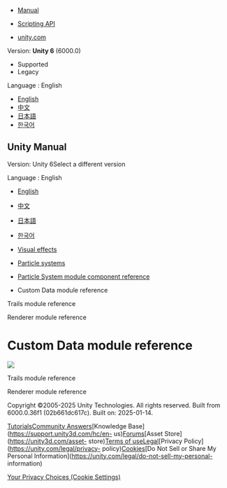 [](https://docs.unity3d.com)

  * [Manual](../Manual/index.html)
  * [Scripting API](../ScriptReference/index.html)

  * [unity.com](https://unity.com/)

Version: **Unity 6** (6000.0)

  * Supported
  * Legacy

Language : English

  * [English](/Manual/PartSysCustomDataModule.html)
  * [中文](/cn/current/Manual/PartSysCustomDataModule.html)
  * [日本語](/ja/current/Manual/PartSysCustomDataModule.html)
  * [한국어](/kr/current/Manual/PartSysCustomDataModule.html)

[](https://docs.unity3d.com)

## Unity Manual

Version: Unity 6Select a different version

Language : English

  * [English](/Manual/PartSysCustomDataModule.html)
  * [中文](/cn/current/Manual/PartSysCustomDataModule.html)
  * [日本語](/ja/current/Manual/PartSysCustomDataModule.html)
  * [한국어](/kr/current/Manual/PartSysCustomDataModule.html)

  * [Visual effects](visual-effects.html)
  * [Particle systems](ParticleSystems.html)
  * [Particle System module component reference](ParticleSystemModules.html)
  * Custom Data module reference

[](PartSysTrailsModule.html)

Trails module reference

[](PartSysRendererModule.html)

Renderer module reference

# Custom Data module reference

![](../uploads/Main/CustomDataModule.png)

[](PartSysTrailsModule.html)

Trails module reference

[](PartSysRendererModule.html)

Renderer module reference

Copyright ©2005-2025 Unity Technologies. All rights reserved. Built from
6000.0.36f1 (02b661dc617c). Built on: 2025-01-14.

[Tutorials](https://learn.unity.com/)[Community
Answers](https://answers.unity3d.com)[Knowledge
Base](https://support.unity3d.com/hc/en-
us)[Forums](https://forum.unity3d.com)[Asset Store](https://unity3d.com/asset-
store)[Terms of
use](https://docs.unity3d.com/Manual/TermsOfUse.html)[Legal](https://unity.com/legal)[Privacy
Policy](https://unity.com/legal/privacy-
policy)[Cookies](https://unity.com/legal/cookie-policy)[Do Not Sell or Share
My Personal Information](https://unity.com/legal/do-not-sell-my-personal-
information)

[Your Privacy Choices (Cookie Settings)](javascript:void\(0\);)

